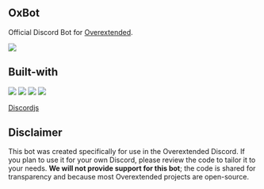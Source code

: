 ## OxBot
Official Discord Bot for <a href="https://overextended.dev">Overextended</a>.

<a href="https://discord.overextended.dev/">
  <img src="https://img.shields.io/badge/Discord-5865F2.svg?style=for-the-badge&logo=Discord&logoColor=white">
</a>

## Built-with
![](https://img.shields.io/badge/TypeScript-3178C6.svg?style=for-the-badge&logo=TypeScript&logoColor=white)
![](https://img.shields.io/badge/pnpm-F69220.svg?style=for-the-badge&logo=pnpm&logoColor=white)
![](https://img.shields.io/badge/Docker-2496ED.svg?style=for-the-badge&logo=Docker&logoColor=white)
![](https://img.shields.io/badge/Prisma-2D3748.svg?style=for-the-badge&logo=Prisma&logoColor=white)

[Discordjs](https://github.com/discordjs/discord.js)

## Disclaimer
This bot was created specifically for use in the Overextended Discord. If you plan to use it for your own Discord, please review the code to tailor it to your needs. **We will not provide support for this bot**; the code is shared for transparency and because most Overextended projects are open-source.